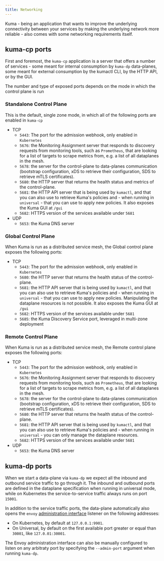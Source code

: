 ```yaml
---
title: Networking
---
```


Kuma - being an application that wants to improve the underlying connectivity between your services by making the underlying network more reliable - also comes with some networking requirements itself.

## kuma-cp ports

First and foremost, the `kuma-cp` application is a server that offers a number of services - some meant for internal consumption by `kuma-dp` data-planes, some meant for external consumption by the kumactl CLI, by the HTTP API, or by the GUI.

The number and type of exposed ports depends on the mode in which the control plane is run

### Standalone Control Plane

This is the default, single zone mode, in which all of the following ports are enabled in `kuma-cp`

* TCP
    * `5443`: The port for the admission webhook, only enabled in `Kubernetes`
    * `5676`: the Monitoring Assignment server that responds to discovery requests from monitoring tools, such as `Prometheus`, that are looking for a list of targets to scrape metrics from, e.g. a list of all dataplanes in the mesh.
    * `5678`: the server for the control-plane to data-planes communication (bootstrap configuration, xDS to retrieve their configuration, SDS to retrieve mTLS certificates).
    * `5680`: the HTTP server that returns the health status and metrics of the control-plane.
    * `5681`: the HTTP API server that is being used by `kumactl`, and that you can also use to retrieve Kuma's policies and - when running in `universal` - that you can use to apply new policies. It also exposes the Kuma GUI at `/gui`
    * `5682`: HTTPS version of the services available under `5681`
* UDP
    * `5653`: the Kuma DNS server

### Global Control Plane


When Kuma is run as a distributed service mesh, the Global control plane exposes the following ports:

* TCP
    * `5443`: The port for the admission webhook, only enabled in `Kubernetes`
    * `5680`: the HTTP server that returns the health status of the control-plane.
    * `5681`: the HTTP API server that is being used by `kumactl`, and that you can also use to retrieve Kuma's policies and - when running in `universal` - that you can use to apply new policies. Manipulating the dataplane resources is not possible. It also exposes the Kuma GUI at `/gui`
    * `5682`: HTTPS version of the services available under `5681`
    * `5685`: the Kuma Discovery Service port, leveraged in multi-zone deployment

### Remote Control Plane

When Kuma is run as a distributed service mesh, the Remote control plane exposes the following ports:

* TCP
    * `5443`: The port for the admission webhook, only enabled in `Kubernetes`
    * `5676`: the Monitoring Assignment server that responds to discovery requests from monitoring tools, such as `Prometheus`, that are looking for a list of targets to scrape metrics from, e.g. a list of all dataplanes in the mesh.
    * `5678`: the server for the control-plane to data-planes communication (bootstrap configuration, xDS to retrieve their configuration, SDS to retrieve mTLS certificates).
    * `5680`: the HTTP server that returns the health status of the control-plane.
    * `5681`: the HTTP API server that is being used by `kumactl`, and that you can also use to retrieve Kuma's policies and - when running in `universal` - you can only manage the dataplane resources.
    * `5682`: HTTPS version of the services available under `5681`
* UDP
    * `5653`: the Kuma DNS server

## kuma-dp ports

When we start a data-plane via `kuma-dp` we expect all the inbound and outbound service traffic to go through it. The inbound and outbound ports are defined in the dataplane specification when running in universal mode, while on Kubernetes the service-to-service traffic always runs on port `15001`.

In addition to the service traffic ports, the data-plane automatically also opens the `envoy` [administration interface](https://www.envoyproxy.io/docs/envoy/latest/operations/admin) listener on the following addresses:

* On Kubernetes, by default at `127.0.0.1:9901`.
* On Universal, by default on the first available port greater or equal than `30001`, like `127.0.01:30001`.

The Envoy administration interface can also be manually configured to listen on any arbitraty port by specifying the `--admin-port` argument when running `kuma-dp`.





